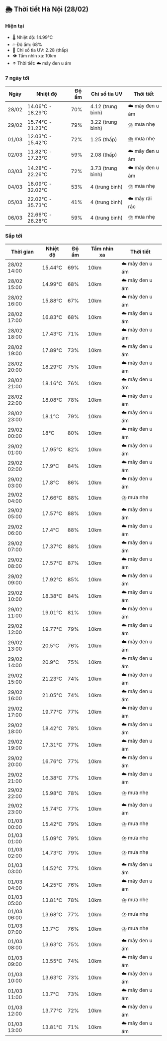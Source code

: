 ## 🌦️ Thời tiết Hà Nội (28/02)

### Hiện tại

- 🌡️ Nhiệt độ: 14.99℃
- 💦 Độ ẩm: 68%
- 🌟 Chỉ số tia UV: 2.28 (thấp)
- 👁️ Tầm nhìn xa: 10km
- ☂️ Thời tiết: ☁️ mây đen u ám

### 7 ngày tới

| Ngày | Nhiệt độ | Độ ẩm | Chỉ số tia UV | Thời tiết |
| --- | --- | --- | --- | --- |
| 28/02 | 14.06℃ - 18.29℃ | 70% | 4.12 (trung bình) | ☁️ mây đen u ám |
| 29/02 | 15.74℃ - 21.23℃ | 79% | 3.22 (trung bình) | ⛈️ mưa nhẹ |
| 01/03 | 12.03℃ - 15.42℃ | 72% | 1.25 (thấp) | ⛈️ mưa nhẹ |
| 02/03 | 11.82℃ - 17.23℃ | 59% | 2.08 (thấp) | ☁️ mây đen u ám |
| 03/03 | 14.28℃ - 22.26℃ | 72% | 3.73 (trung bình) | ☁️ mây đen u ám |
| 04/03 | 18.09℃ - 32.02℃ | 53% | 4 (trung bình) | ⛈️ mưa nhẹ |
| 05/03 | 22.02℃ - 35.73℃ | 41% | 4 (trung bình) | ☁️ mây rải rác |
| 06/03 | 22.66℃ - 26.28℃ | 59% | 4 (trung bình) | ⛈️ mưa nhẹ |

### Sắp tới

| Thời gian | Nhiệt độ | Độ ẩm | Tầm nhìn xa | Thời tiết |
| --- | --- | --- | --- | --- |
| 28/02 14:00 | 15.44℃ | 69% | 10km | ☁️ mây đen u ám |
| 28/02 15:00 | 14.99℃ | 68% | 10km | ☁️ mây đen u ám |
| 28/02 16:00 | 15.88℃ | 67% | 10km | ☁️ mây đen u ám |
| 28/02 17:00 | 16.83℃ | 68% | 10km | ☁️ mây đen u ám |
| 28/02 18:00 | 17.43℃ | 71% | 10km | ☁️ mây đen u ám |
| 28/02 19:00 | 17.89℃ | 73% | 10km | ☁️ mây đen u ám |
| 28/02 20:00 | 18.29℃ | 75% | 10km | ☁️ mây đen u ám |
| 28/02 21:00 | 18.16℃ | 76% | 10km | ☁️ mây đen u ám |
| 28/02 22:00 | 18.08℃ | 78% | 10km | ☁️ mây đen u ám |
| 28/02 23:00 | 18.1℃ | 79% | 10km | ☁️ mây đen u ám |
| 29/02 00:00 | 18℃ | 80% | 10km | ☁️ mây đen u ám |
| 29/02 01:00 | 17.95℃ | 82% | 10km | ☁️ mây đen u ám |
| 29/02 02:00 | 17.9℃ | 84% | 10km | ☁️ mây đen u ám |
| 29/02 03:00 | 17.8℃ | 86% | 10km | ☁️ mây đen u ám |
| 29/02 04:00 | 17.66℃ | 88% | 10km | ⛈️ mưa nhẹ |
| 29/02 05:00 | 17.57℃ | 88% | 10km | ☁️ mây đen u ám |
| 29/02 06:00 | 17.4℃ | 88% | 10km | ☁️ mây đen u ám |
| 29/02 07:00 | 17.37℃ | 88% | 10km | ☁️ mây đen u ám |
| 29/02 08:00 | 17.57℃ | 87% | 10km | ☁️ mây đen u ám |
| 29/02 09:00 | 17.92℃ | 85% | 10km | ☁️ mây đen u ám |
| 29/02 10:00 | 18.38℃ | 84% | 10km | ☁️ mây đen u ám |
| 29/02 11:00 | 19.01℃ | 81% | 10km | ☁️ mây đen u ám |
| 29/02 12:00 | 19.77℃ | 79% | 10km | ☁️ mây đen u ám |
| 29/02 13:00 | 20.5℃ | 76% | 10km | ☁️ mây đen u ám |
| 29/02 14:00 | 20.9℃ | 75% | 10km | ☁️ mây đen u ám |
| 29/02 15:00 | 21.23℃ | 74% | 10km | ☁️ mây đen u ám |
| 29/02 16:00 | 21.05℃ | 74% | 10km | ☁️ mây đen u ám |
| 29/02 17:00 | 19.77℃ | 77% | 10km | ☁️ mây đen u ám |
| 29/02 18:00 | 18.42℃ | 78% | 10km | ☁️ mây đen u ám |
| 29/02 19:00 | 17.31℃ | 77% | 10km | ☁️ mây đen u ám |
| 29/02 20:00 | 16.76℃ | 77% | 10km | ☁️ mây đen u ám |
| 29/02 21:00 | 16.38℃ | 77% | 10km | ☁️ mây đen u ám |
| 29/02 22:00 | 15.98℃ | 78% | 10km | ⛈️ mưa nhẹ |
| 29/02 23:00 | 15.74℃ | 77% | 10km | ☁️ mây đen u ám |
| 01/03 00:00 | 15.42℃ | 79% | 10km | ⛈️ mưa nhẹ |
| 01/03 01:00 | 15.09℃ | 79% | 10km | ⛈️ mưa nhẹ |
| 01/03 02:00 | 14.73℃ | 79% | 10km | ⛈️ mưa nhẹ |
| 01/03 03:00 | 14.52℃ | 77% | 10km | ☁️ mây đen u ám |
| 01/03 04:00 | 14.25℃ | 76% | 10km | ☁️ mây đen u ám |
| 01/03 05:00 | 13.81℃ | 78% | 10km | ⛈️ mưa nhẹ |
| 01/03 06:00 | 13.68℃ | 77% | 10km | ⛈️ mưa nhẹ |
| 01/03 07:00 | 13.7℃ | 76% | 10km | ⛈️ mưa nhẹ |
| 01/03 08:00 | 13.63℃ | 75% | 10km | ☁️ mây đen u ám |
| 01/03 09:00 | 13.55℃ | 74% | 10km | ☁️ mây đen u ám |
| 01/03 10:00 | 13.63℃ | 73% | 10km | ☁️ mây đen u ám |
| 01/03 11:00 | 13.7℃ | 73% | 10km | ☁️ mây đen u ám |
| 01/03 12:00 | 13.77℃ | 72% | 10km | ☁️ mây đen u ám |
| 01/03 13:00 | 13.81℃ | 71% | 10km | ☁️ mây đen u ám |
